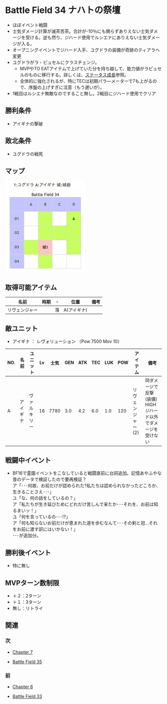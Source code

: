 # Battle Field 34 ナハトの祭壇

- ほぼイベント戦闘
- 士気ダメージ計算が滅茶苦茶。合計が-10％にも関らずありえない士気ダメージを受ける。逆も然り、ジハード使用でルシエナにありえない士気ダメージが入る。
- オープニングイベントでジハード入手、ユグドラの装備が奇跡のティアラへ変更
- ユグドラがラ・ピュセルにクラスチェンジ。
  - MVPやTO EATアイテムで上げていた分を持ち越して、能力値がラピュセルのものに移行する。詳しくは、[ステータス成長](GrowthChart.md)参照。
  - 全体的に強化されるが、特にTECは初期パラ―メーターで7も上がるので、序盤の上げすぎに注意（もう遅いが）。
- 1戦目はルシエナ無敵なのですること無し。2戦目にジハード使用でクリア

## 勝利条件 

- アイギナの撃破

## 敗北条件 

- ユグドラの戦死

## マップ 

![](image/BF34.png)

## 取得可能アイテム 

|名前|時期|-|位置|備考|
|---|---|---|---|---|
|リヴェンジャー||落|A(アイギナ)||

## 敵ユニット 

- アイギナ ： レヴォリューション （Pow 7500 Mov 10）

|NO.|名前|ユニット |Lv|士気|GEN|ATK|TEC|LUK|POW|アイテム|備考|
|---|---|---|---|---|---|---|---|---|---|---|---|
|A|アイギナ|ヴァルキリー|16|7780|3.0|4.2|6.0|1.0|120|リヴェンジャー(2)|同ダメージで反撃(装備) HIGH<br />ジハード以外でダメージを受けない|

## 戦闘中イベント 

- BF16で霊園イベントをこなしていると戦闘直前に台詞追加。記憶あやふやな昔のデータで検証したので要再検証？
<br />ア「･･･何故、お前だけが認められた?私たちは認められなかったどころか、生きることさえ･･･」
<br />ユ「な、何の話をしているの？」
<br />ア「私たちが生き延びためにどれだけ苦しんで来たか･･･それを、お前は知るまいッ！」
<br />ユ「何を言っているの･･･!?」
<br />ア「何も知らないお前だけが恵まれた道を歩むなんて･･･その剣と冠…それをお前に渡す訳にはいかない！」
<br />･･･が追加分。

## 勝利後イベント 

- 特に無し

## MVPターン数制限 

- ＋２：2ターン
- ＋１：3ターン
- 無し：リトライ

## 関連 

### 次 

- [Chapter 7](Chapter7.md)

- [Battle Field 35](BattleField35.md)

### 前 

- [Chapter 6](Chapter6.md)

- [Battle Field 33](BattleField33.md)
